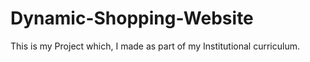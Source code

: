 # Dynamic-Shopping-Website
This is my Project which, I made as part of my Institutional curriculum. 
